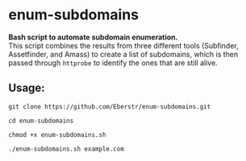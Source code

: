 # enum-subdomains

**Bash script to automate subdomain enumeration.**  
This script combines the results from three different tools (Subfinder, Assetfinder, and Amass) to create a list of subdomains, which is then 
passed through `httprobe` to identify the ones that are still alive.

## Usage:
```
git clone https://github.com/Eberstr/enum-subdomains.git

cd enum-subdomains

chmod +x enum-subdomains.sh

./enum-subdomains.sh example.com
```
